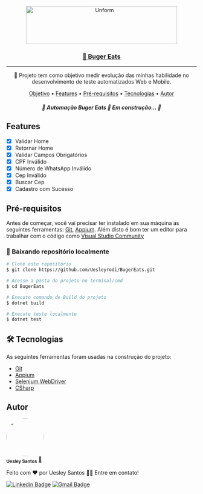 <p align="center">
  <a href="https://unform.dev">
  <a href="https://imgur.com/W8fvOc2"><img src="https://i.imgur.com/W8fvOc2.jpg" title="source: imgur.com" height="100" width="400" alt="Unform"/></a>
  </a>
</p>

<h3 align="center">
    <a href="https://buger-eats.vercel.app/">🔗 Buger Eats</a>
</h3>

-------
<p href="#objetivo" align="center">🚀 Projeto tem como objetivo medir evolução das minhas habilidade no desenvolvimento de teste automatizados Web e Mobile.</p>

<p align="center">
 <a href="#objetivo">Objetivo</a> •
 <a href="#feature">Features</a> • 
 <a href="#requisitos">Pré-requisitos</a> • 
 <a href="#tecnologias">Tecnologias</a> • 
 <a href="#autor">Autor</a>
</p>

<h5 align="center"> 
	🚧  Automação Buger Eats 🚀 Em construção...  🚧
</h5>

<h2 href="#feature">Features</h2>

- [x] Validar Home
- [x] Retornar Home
- [x] Validar Campos Obrigatórios
- [x] CPF Inválido
- [x] Número de WhatsApp Inválido
- [x] Cep Inválido
- [x] Buscar Cep
- [x] Cadastro com Sucesso

<h2 href="#requisitos">Pré-requisitos</h2>

Antes de começar, você vai precisar ter instalado em sua máquina as seguintes ferramentas:
[Git](https://git-scm.com), [Appium](https://appium.io/).
Além disto é bom ter um editor para trabalhar com o código como [Visual Studio Community](https://visualstudio.microsoft.com/pt-br/downloads/)

### 🎲 Baixando repositório localmente

```bash
# Clone este repositório
$ git clone https://github.com/Uesleyrodi/BugerEats.git

# Acesse a pasta do projeto no terminal/cmd
$ cd BugerEats

# Execute comando de Build do projeto
$ dotnet build

# Execute teste localmente
$ dotnet test
```

<h2 href="#tecnologias">🛠 Tecnologias</h2>

As seguintes ferramentas foram usadas na construção do projeto:

- [Git](https://git-scm.com)
- [Appium](https://appium.io/)
- [Selenium WebDriver](https://www.selenium.dev/documentation/webdriver/)
- [CSharp](https://learn.microsoft.com/pt-br/dotnet/csharp/tour-of-csharp/)

<h2 href="#autor">Autor</h2>

<a >
 <img style="border-radius: 50%;" src="https://i.imgur.com/3EOJEwu.jpg" width="100px;" alt=""/>
 <br />
 <sub><b>Uesley Santos</b></sub></a> <a href="https://blog.rocketseat.com.br/author/thiago//" title="Rocketseat">🚀</a>


Feito com ❤️ por Uesley Santos 👋🏽 Entre em contato!

[![Linkedin Badge](https://img.shields.io/badge/-Uesley_Santos-blue?style=flat-square&logo=Linkedin&logoColor=white&link=https://www.linkedin.com/in/tgmarinho/)](https://www.linkedin.com/in/uesley-rodrigues-dos-santos-080055172/) 
[![Gmail Badge](https://img.shields.io/badge/-uesleyrsantos2@gmail.com-c14438?style=flat-square&logo=Gmail&logoColor=white&link=mailto:uesleyrsantos2@gmail.com)](mailto:uesleyrsantos2@gmail.com)